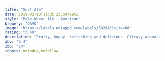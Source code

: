 ```yaml
---
title: "Surf Ale"
date: 2019-02-10T11:35:23.587995Z
style: "Pale Wheat Ale - American"
brewery: "DAVO"
image: "https://labels.untappd.com/labels/382646?size=hd"
rating: "3.49"
description: "Fruity, hoppy, refreshing and delicious. Citrusy aroma's and a great, sunny taste. This is Hawaii in a bottle!"
abv: "6.4"
ibu: "24"
robots: noindex,nofollow
---
```


